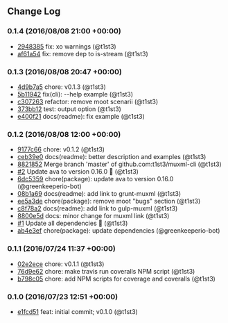 ## Change Log

### 0.1.4 (2016/08/08 21:00 +00:00)
- [2948385](https://github.com/t1st3/muxml-cli/commit/2948385c942ecc782df0b67e55835e3fcaf8d967) fix: xo warnings (@t1st3)
- [af61a54](https://github.com/t1st3/muxml-cli/commit/af61a5431f7f7eb72d09c75d1230a75489baa6ac) fix: remove dep to is-stream (@t1st3)

### 0.1.3 (2016/08/08 20:47 +00:00)
- [4d9b7a5](https://github.com/t1st3/muxml-cli/commit/4d9b7a509f5b426fccd4096c66b4c7c185ac1dc7) chore: v0.1.3 (@t1st3)
- [5b11942](https://github.com/t1st3/muxml-cli/commit/5b1194293b5799331e0ecd8508e6175691c041bd) fix(cli): --help example (@t1st3)
- [c307263](https://github.com/t1st3/muxml-cli/commit/c3072637e1d53543e6f9dfa6f5d1e08a69d63963) refactor: remove moot scenarii (@t1st3)
- [373bb12](https://github.com/t1st3/muxml-cli/commit/373bb12259aede757147753855210f9f74015707) test: output option (@t1st3)
- [e400f21](https://github.com/t1st3/muxml-cli/commit/e400f210ea67a42f2977342c94aef25f4823f903) docs(readme): fix example (@t1st3)

### 0.1.2 (2016/08/08 12:00 +00:00)
- [9177c66](https://github.com/t1st3/muxml-cli/commit/9177c666539910c162998c21100b4aca544e4f13) chore: v0.1.2 (@t1st3)
- [ceb39e0](https://github.com/t1st3/muxml-cli/commit/ceb39e07819bbbe13a2f86cd58a3a002dfe56561) docs(readme): better description and examples (@t1st3)
- [8821852](https://github.com/t1st3/muxml-cli/commit/8821852524a815ba34919e14266a253da7639ad0) Merge branch 'master' of github.com:t1st3/muxml-cli (@t1st3)
- [#2](https://github.com/t1st3/muxml-cli/pull/2) Update ava to version 0.16.0 🚀 (@t1st3)
- [6dc5359](https://github.com/t1st3/muxml-cli/commit/6dc53592b1662054598d5fa99df01c19cf6c425c) chore(package): update ava to version 0.16.0 (@greenkeeperio-bot)
- [08b1a69](https://github.com/t1st3/muxml-cli/commit/08b1a69ad2b22cfacd4256208cd27447fe6cd3cf) docs(readme): add link to grunt-muxml (@t1st3)
- [ee5a3de](https://github.com/t1st3/muxml-cli/commit/ee5a3de6ac68d4b86534f68699bd8f72d3ae5073) chore(package): remove moot "bugs" section (@t1st3)
- [c8f78a2](https://github.com/t1st3/muxml-cli/commit/c8f78a23d0c1c889d603d6f08e822631f2776ee7) docs(readme): add link to gulp-muxml (@t1st3)
- [8800e5d](https://github.com/t1st3/muxml-cli/commit/8800e5ddb9b512506ff7bc795745a18b74724eb3) docs: minor change for muxml link (@t1st3)
- [#1](https://github.com/t1st3/muxml-cli/pull/1) Update all dependencies 🌴 (@t1st3)
- [ab4e3ef](https://github.com/t1st3/muxml-cli/commit/ab4e3ef49825c5c5f2e987cb9e6b6d9785a6a74a) chore(package): update dependencies (@greenkeeperio-bot)

### 0.1.1 (2016/07/24 11:37 +00:00)
- [02e2ece](https://github.com/t1st3/muxml-cli/commit/02e2ece428981369c297379f908785a8d798c931) chore: v0.1.1 (@t1st3)
- [76d9e62](https://github.com/t1st3/muxml-cli/commit/76d9e62e6f311824318642672856ea23bf250b29) chore: make travis run coveralls NPM script (@t1st3)
- [b798c05](https://github.com/t1st3/muxml-cli/commit/b798c051aecb268736cfc021b01396652c9596af) chore: add NPM scripts for coverage and coveralls (@t1st3)

### 0.1.0 (2016/07/23 12:51 +00:00)
- [e1fcd51](https://github.com/t1st3/muxml-cli/commit/e1fcd51cb80450398a5f57bdbec37d5deaf6d563) feat: initial commit; v0.1.0 (@t1st3)